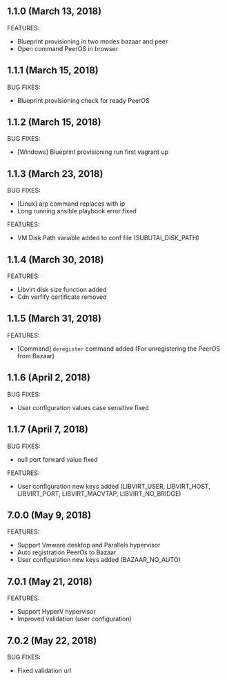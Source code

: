 ## 1.1.0 (March 13, 2018)

FEATURES:

  - Blueprint provisioning in two modes bazaar and peer
  - Open command PeerOS in browser
    
## 1.1.1 (March 15, 2018)

BUG FIXES:

  - Blueprint provisioning check for ready PeerOS 

## 1.1.2 (March 15, 2018)

BUG FIXES:

  - [Windows] Blueprint provisioning run first vagrant up   

## 1.1.3 (March 23, 2018)

BUG FIXES:

  - [Linux] arp command replaces with ip
  - Long running ansible playbook error fixed

FEATURES:

  - VM Disk Path variable added to conf file (SUBUTAI_DISK_PATH)

## 1.1.4 (March 30, 2018)

FEATURES: 
  - Libvirt disk size function added
  - Cdn verfify certificate removed
  
## 1.1.5 (March 31, 2018) 

FEATURES:
  - [Command] `deregister` command added (For unregistering the PeerOS from Bazaar)
 
## 1.1.6 (April 2, 2018)

BUG FIXES:
  - User configuration values case sensitive fixed 
   
## 1.1.7 (April 7, 2018) 
  
BUG FIXES:
  - null port forward value fixed   

FEATURES:
  - User configuration new keys added (LIBVIRT_USER, LIBVIRT_HOST, LIBVIRT_PORT, LIBVIRT_MACVTAP, LIBVIRT_NO_BRIDGE)   
 
## 7.0.0 (May 9, 2018) 

FEATURES:
  - Support Vmware desktop and Parallels hypervisor    
  - Auto registration PeerOs to Bazaar
  - User configuration new keys added (BAZAAR_NO_AUTO)
  
## 7.0.1 (May 21, 2018)

FEATURES:
  - Support HyperV hypervisor
  - Improved validation (user configuration)
  
## 7.0.2 (May 22, 2018)

BUG FIXES:
  - Fixed validation url   